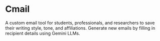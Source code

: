 # Cmail
A custom email tool for students, professionals, and researchers to save their writing style, tone, and affiliations. Generate new emails by filling in recipient details using Gemini LLMs.
